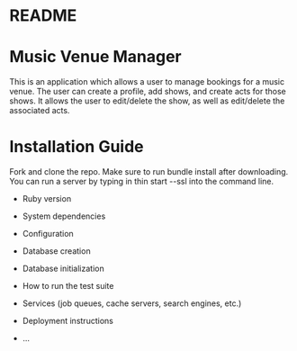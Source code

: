# README

# Music Venue Manager

This is an application which allows a user to manage bookings for a music venue.  The user can create a profile, add shows, and create acts for those shows. It allows the user to edit/delete the show, as well as edit/delete the associated acts.

# Installation Guide
Fork and clone the repo.  Make sure to run bundle install after downloading.  You can run a server by typing in thin start --ssl into the command line. 
* Ruby version

* System dependencies

* Configuration

* Database creation

* Database initialization

* How to run the test suite

* Services (job queues, cache servers, search engines, etc.)

* Deployment instructions

* ...
